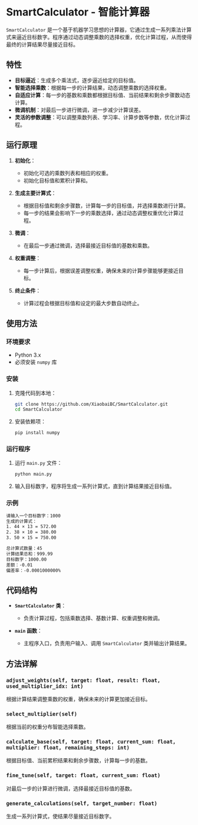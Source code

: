# SmartCalculator - 智能计算器

`SmartCalculator` 是一个基于机器学习思想的计算器，它通过生成一系列乘法计算式来逼近目标数字。程序通过动态调整乘数的选择权重，优化计算过程，从而使得最终的计算结果尽量接近目标。

## 特性

- **目标逼近**：生成多个乘法式，逐步逼近给定的目标值。
- **智能选择乘数**：根据每一步的计算结果，动态调整乘数的选择权重。
- **自适应计算**：每一步的基数和乘数都根据目标值、当前结果和剩余步骤数动态计算。
- **微调机制**：对最后一步进行微调，进一步减少计算误差。
- **灵活的参数调整**：可以调整乘数列表、学习率、计算步数等参数，优化计算过程。

## 运行原理

1. **初始化**：
   - 初始化可选的乘数列表和相应的权重。
   - 初始化目标值和累积计算和。

2. **生成主要计算式**：
   - 根据目标值和剩余步骤数，计算每一步的目标值，并选择乘数进行计算。
   - 每一步的结果会影响下一步的乘数选择，通过动态调整权重优化计算过程。

3. **微调**：
   - 在最后一步通过微调，选择最接近目标值的基数和乘数。

4. **权重调整**：
   - 每一步计算后，根据误差调整权重，确保未来的计算步骤能够更接近目标。

5. **终止条件**：
   - 计算过程会根据目标值和设定的最大步数自动终止。

## 使用方法

### 环境要求

- Python 3.x
- 必须安装 `numpy` 库

### 安装

1. 克隆代码到本地：

   ```bash
   git clone https://github.com/XiaobaiBC/SmartCalculator.git
   cd SmartCalculator

2. 安装依赖项：

   ```bash
   pip install numpy
   ```

### 运行程序

1. 运行 `main.py` 文件：

   ```bash
   python main.py
   ```

2. 输入目标数字，程序将生成一系列计算式，直到计算结果接近目标值。

### 示例

```bash
请输入一个目标数字：1000
生成的计算式：
1. 44 × 13 = 572.00
2. 38 × 10 = 380.00
3. 50 × 15 = 750.00

总计算式数量：45
计算结果总和：999.99
目标数字：1000.00
差额：-0.01
偏差率：-0.0001000000%
```

## 代码结构

- **`SmartCalculator` 类**：
  - 负责计算过程，包括乘数选择、基数计算、权重调整和微调。
  
- **`main` 函数**：
  - 主程序入口，负责用户输入、调用 `SmartCalculator` 类并输出计算结果。

## 方法详解

### `adjust_weights(self, target: float, result: float, used_multiplier_idx: int)`
根据计算结果调整乘数的权重，确保未来的计算更加接近目标。

### `select_multiplier(self)`
根据当前的权重分布智能选择乘数。

### `calculate_base(self, target: float, current_sum: float, multiplier: float, remaining_steps: int)`
根据目标值、当前累积结果和剩余步骤数，计算每一步的基数。

### `fine_tune(self, target: float, current_sum: float)`
对最后一步的计算进行微调，选择最接近目标值的基数。

### `generate_calculations(self, target_number: float)`
生成一系列计算式，使结果尽量接近目标数字。

